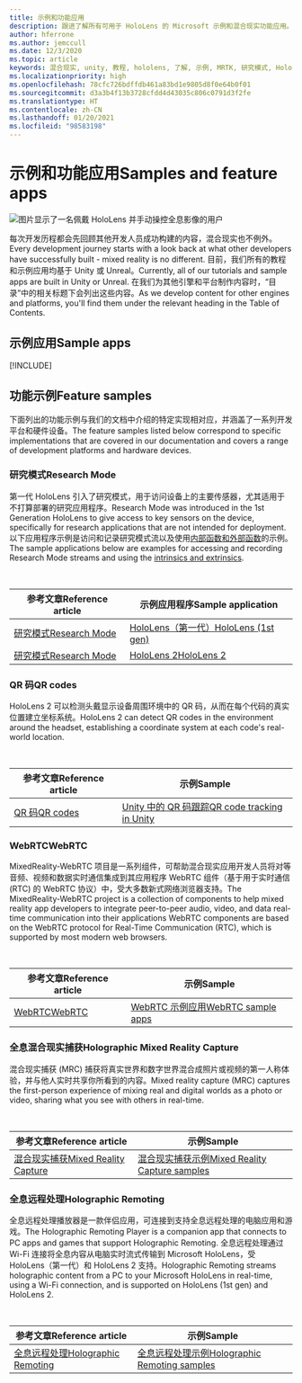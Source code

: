 ```yaml
---
title: 示例和功能应用
description: 跟进了解所有可用于 HoloLens 的 Microsoft 示例和混合现实功能应用。
author: hferrone
ms.author: jemccull
ms.date: 12/3/2020
ms.topic: article
keywords: 混合现实, unity, 教程, hololens, 了解, 示例, MRTK, 研究模式, HoloLens 2, qr 码, WebRTC, 混合现实捕获, 全息远程处理, UX Tools
ms.localizationpriority: high
ms.openlocfilehash: 78cfc726bdffdb461a83bd1e9805d8f0e64b0f01
ms.sourcegitcommit: d3a3b4f13b3728cfdd4d43035c806c0791d3f2fe
ms.translationtype: HT
ms.contentlocale: zh-CN
ms.lasthandoff: 01/20/2021
ms.locfileid: "98583198"
---
```

# <a name="samples-and-feature-apps"></a><span data-ttu-id="0ea77-104">示例和功能应用</span><span class="sxs-lookup"><span data-stu-id="0ea77-104">Samples and feature apps</span></span>

![图片显示了一名佩戴 HoloLens 并手动操控全息影像的用户](unreal/images/unreal-developer.jpg)

<span data-ttu-id="0ea77-106">每次开发历程都会先回顾其他开发人员成功构建的内容，混合现实也不例外。</span><span class="sxs-lookup"><span data-stu-id="0ea77-106">Every development journey starts with a look back at what other developers have successfully built - mixed reality is no different.</span></span> <span data-ttu-id="0ea77-107">目前，我们所有的教程和示例应用均基于 Unity 或 Unreal。</span><span class="sxs-lookup"><span data-stu-id="0ea77-107">Currently, all of our tutorials and sample apps are built in Unity or Unreal.</span></span> <span data-ttu-id="0ea77-108">在我们为其他引擎和平台制作内容时，“目录”中的相关标题下会列出这些内容。</span><span class="sxs-lookup"><span data-stu-id="0ea77-108">As we develop content for other engines and platforms, you'll find them under the relevant heading in the Table of Contents.</span></span>

## <a name="sample-apps"></a><span data-ttu-id="0ea77-109">示例应用</span><span class="sxs-lookup"><span data-stu-id="0ea77-109">Sample apps</span></span>

[!INCLUDE[](includes/tabs-samples.md)]

## <a name="feature-samples"></a><span data-ttu-id="0ea77-110">功能示例</span><span class="sxs-lookup"><span data-stu-id="0ea77-110">Feature samples</span></span>

<span data-ttu-id="0ea77-111">下面列出的功能示例与我们的文档中介绍的特定实现相对应，并涵盖了一系列开发平台和硬件设备。</span><span class="sxs-lookup"><span data-stu-id="0ea77-111">The feature samples listed below correspond to specific implementations that are covered in our documentation and covers a range of development platforms and hardware devices.</span></span>

### <a name="research-mode"></a><span data-ttu-id="0ea77-112">研究模式</span><span class="sxs-lookup"><span data-stu-id="0ea77-112">Research Mode</span></span>

<span data-ttu-id="0ea77-113">第一代 HoloLens 引入了研究模式，用于访问设备上的主要传感器，尤其适用于不打算部署的研究应用程序。</span><span class="sxs-lookup"><span data-stu-id="0ea77-113">Research Mode was introduced in the 1st Generation HoloLens to give access to key sensors on the device, specifically for research applications that are not intended for deployment.</span></span> <span data-ttu-id="0ea77-114">以下应用程序示例是访问和记录研究模式流以及使用[内部函数和外部函数](/windows/mixed-reality/locatable-camera#locating-the-device-camera-in-the-world)的示例。</span><span class="sxs-lookup"><span data-stu-id="0ea77-114">The sample applications below are examples for accessing and recording Research Mode streams and using the [intrinsics and extrinsics](/windows/mixed-reality/locatable-camera#locating-the-device-camera-in-the-world).</span></span>

<br>

| <span data-ttu-id="0ea77-115">参考文章</span><span class="sxs-lookup"><span data-stu-id="0ea77-115">Reference article</span></span> | <span data-ttu-id="0ea77-116">示例应用程序</span><span class="sxs-lookup"><span data-stu-id="0ea77-116">Sample application</span></span> |
| --- | --- |
| [<span data-ttu-id="0ea77-117">研究模式</span><span class="sxs-lookup"><span data-stu-id="0ea77-117">Research Mode</span></span>](platform-capabilities-and-apis/research-mode.md) | [<span data-ttu-id="0ea77-118">HoloLens（第一代）</span><span class="sxs-lookup"><span data-stu-id="0ea77-118">HoloLens (1st gen)</span></span>](https://github.com/microsoft/HoloLensForCV/tree/master/Samples) |
| [<span data-ttu-id="0ea77-119">研究模式</span><span class="sxs-lookup"><span data-stu-id="0ea77-119">Research Mode</span></span>](platform-capabilities-and-apis/research-mode.md) | [<span data-ttu-id="0ea77-120">HoloLens 2</span><span class="sxs-lookup"><span data-stu-id="0ea77-120">HoloLens 2</span></span>](https://github.com/microsoft/HoloLens2ForCV/tree/main/Samples) |

### <a name="qr-codes"></a><span data-ttu-id="0ea77-121">QR 码</span><span class="sxs-lookup"><span data-stu-id="0ea77-121">QR codes</span></span>

<span data-ttu-id="0ea77-122">HoloLens 2 可以检测头戴显示设备周围环境中的 QR 码，从而在每个代码的真实位置建立坐标系统。</span><span class="sxs-lookup"><span data-stu-id="0ea77-122">HoloLens 2 can detect QR codes in the environment around the headset, establishing a coordinate system at each code's real-world location.</span></span>

<br>

| <span data-ttu-id="0ea77-123">参考文章</span><span class="sxs-lookup"><span data-stu-id="0ea77-123">Reference article</span></span> | <span data-ttu-id="0ea77-124">示例</span><span class="sxs-lookup"><span data-stu-id="0ea77-124">Sample</span></span> |
| --- | --- |
| [<span data-ttu-id="0ea77-125">QR 码</span><span class="sxs-lookup"><span data-stu-id="0ea77-125">QR codes</span></span>](platform-capabilities-and-apis/qr-code-tracking.md) | [<span data-ttu-id="0ea77-126">Unity 中的 QR 码跟踪</span><span class="sxs-lookup"><span data-stu-id="0ea77-126">QR code tracking in Unity</span></span>](https://github.com/chgatla-microsoft/QRTracking/tree/master/SampleQRCodes) |

### <a name="webrtc"></a><span data-ttu-id="0ea77-127">WebRTC</span><span class="sxs-lookup"><span data-stu-id="0ea77-127">WebRTC</span></span>

<span data-ttu-id="0ea77-128">MixedReality-WebRTC 项目是一系列组件，可帮助混合现实应用开发人员将对等音频、视频和数据实时通信集成到其应用程序 WebRTC 组件（基于用于实时通信 (RTC) 的 WebRTC 协议）中，受大多数新式网络浏览器支持。</span><span class="sxs-lookup"><span data-stu-id="0ea77-128">The MixedReality-WebRTC project is a collection of components to help mixed reality app developers to integrate peer-to-peer audio, video, and data real-time communication into their applications WebRTC components are based on the WebRTC protocol for Real-Time Communication (RTC), which is supported by most modern web browsers.</span></span>

<br>

| <span data-ttu-id="0ea77-129">参考文章</span><span class="sxs-lookup"><span data-stu-id="0ea77-129">Reference article</span></span> | <span data-ttu-id="0ea77-130">示例</span><span class="sxs-lookup"><span data-stu-id="0ea77-130">Sample</span></span> |
| --- | --- |
| [<span data-ttu-id="0ea77-131">WebRTC</span><span class="sxs-lookup"><span data-stu-id="0ea77-131">WebRTC</span></span>](https://microsoft.github.io/MixedReality-WebRTC) | [<span data-ttu-id="0ea77-132">WebRTC 示例应用</span><span class="sxs-lookup"><span data-stu-id="0ea77-132">WebRTC sample apps</span></span>](https://github.com/microsoft/MixedReality-WebRTC/tree/master/examples) |

### <a name="holographic-mixed-reality-capture"></a><span data-ttu-id="0ea77-133">全息混合现实捕获</span><span class="sxs-lookup"><span data-stu-id="0ea77-133">Holographic Mixed Reality Capture</span></span>

<span data-ttu-id="0ea77-134">混合现实捕获 (MRC) 捕获将真实世界和数字世界混合成照片或视频的第一人称体验，并与他人实时共享你所看到的内容。</span><span class="sxs-lookup"><span data-stu-id="0ea77-134">Mixed reality capture (MRC) captures the first-person experience of mixing real and digital worlds as a photo or video, sharing what you see with others in real-time.</span></span>

<br>

| <span data-ttu-id="0ea77-135">参考文章</span><span class="sxs-lookup"><span data-stu-id="0ea77-135">Reference article</span></span> | <span data-ttu-id="0ea77-136">示例</span><span class="sxs-lookup"><span data-stu-id="0ea77-136">Sample</span></span> |
| --- | --- |
| [<span data-ttu-id="0ea77-137">混合现实捕获</span><span class="sxs-lookup"><span data-stu-id="0ea77-137">Mixed Reality Capture</span></span>](platform-capabilities-and-apis/mixed-reality-capture-for-developers.md) | [<span data-ttu-id="0ea77-138">混合现实捕获示例</span><span class="sxs-lookup"><span data-stu-id="0ea77-138">Mixed Reality Capture samples</span></span>](/samples/microsoft/windows-universal-samples/holographicmixedrealitycapture/) |

### <a name="holographic-remoting"></a><span data-ttu-id="0ea77-139">全息远程处理</span><span class="sxs-lookup"><span data-stu-id="0ea77-139">Holographic Remoting</span></span>

<span data-ttu-id="0ea77-140">全息远程处理播放器是一款伴侣应用，可连接到支持全息远程处理的电脑应用和游戏。</span><span class="sxs-lookup"><span data-stu-id="0ea77-140">The Holographic Remoting Player is a companion app that connects to PC apps and games that support Holographic Remoting.</span></span> <span data-ttu-id="0ea77-141">全息远程处理通过 Wi-Fi 连接将全息内容从电脑实时流式传输到 Microsoft HoloLens，受 HoloLens（第一代）和 HoloLens 2 支持。</span><span class="sxs-lookup"><span data-stu-id="0ea77-141">Holographic Remoting streams holographic content from a PC to your Microsoft HoloLens in real-time, using a Wi-Fi connection, and is supported on HoloLens (1st gen) and HoloLens 2.</span></span>

<br>

| <span data-ttu-id="0ea77-142">参考文章</span><span class="sxs-lookup"><span data-stu-id="0ea77-142">Reference article</span></span> | <span data-ttu-id="0ea77-143">示例</span><span class="sxs-lookup"><span data-stu-id="0ea77-143">Sample</span></span> |
| --- | --- |
| [<span data-ttu-id="0ea77-144">全息远程处理</span><span class="sxs-lookup"><span data-stu-id="0ea77-144">Holographic Remoting</span></span>](platform-capabilities-and-apis/holographic-remoting-player.md) | [<span data-ttu-id="0ea77-145">全息远程处理示例</span><span class="sxs-lookup"><span data-stu-id="0ea77-145">Holographic Remoting samples</span></span>](https://github.com/microsoft/MixedReality-HolographicRemoting-Samples) |